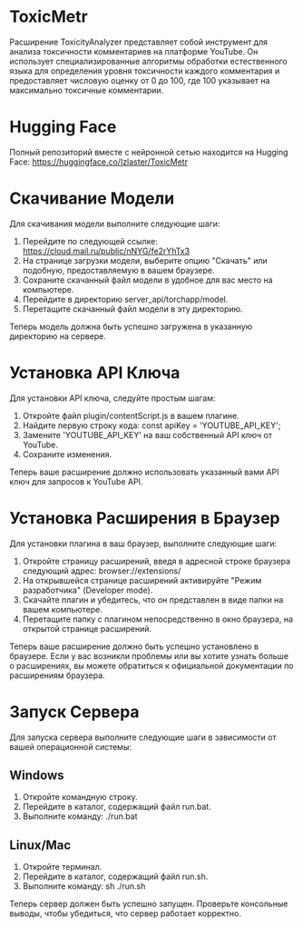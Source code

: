# ToxicMetr
Расширение ToxicityAnalyzer представляет собой инструмент для анализа токсичности комментариев на платформе YouTube. Он использует специализированные алгоритмы обработки естественного языка для определения уровня токсичности каждого комментария и предоставляет числовую оценку от 0 до 100, где 100 указывает на максимально токсичные комментарии.  

# Hugging Face
Полный репозиторий вместе с нейронной сетью находится на Hugging Face: https://huggingface.co/Izlaster/ToxicMetr

# Скачивание Модели
Для скачивания модели выполните следующие шаги:
1. Перейдите по следующей ссылке: https://cloud.mail.ru/public/nNYG/fe2rYhTx3
2. На странице загрузки модели, выберите опцию "Скачать" или подобную, предоставляемую в вашем браузере.
3. Сохраните скачанный файл модели в удобное для вас место на компьютере.
4. Перейдите в директорию server_api/torchapp/model.
5. Перетащите скачанный файл модели в эту директорию.

Теперь модель должна быть успешно загружена в указанную директорию на сервере. 

# Установка API Ключа
Для установки API ключа, следуйте простым шагам:
1. Откройте файл plugin/contentScript.js в вашем плагине.
2. Найдите первую строку кода:  const apiKey = 'YOUTUBE_API_KEY';       
3. Замените 'YOUTUBE_API_KEY' на ваш собственный API ключ от YouTube.
4. Сохраните изменения.

Теперь ваше расширение должно использовать указанный вами API ключ для запросов к YouTube API.

# Установка Расширения в Браузер
Для установки плагина в ваш браузер, выполните следующие шаги:

1. Откройте страницу расширений, введя в адресной строке браузера следующий адрес: browser://extensions/
2. На открывшейся странице расширений активируйте "Режим разработчика" (Developer mode).
3. Скачайте плагин и убедитесь, что он представлен в виде папки на вашем компьютере.
4. Перетащите папку с плагином непосредственно в окно браузера, на открытой странице расширений.

Теперь ваше расширение должно быть успешно установлено в браузере. Если у вас возникли проблемы или вы хотите узнать больше о расширениях, вы можете обратиться к официальной документации по расширениям браузера.

# Запуск Сервера
Для запуска сервера выполните следующие шаги в зависимости от вашей операционной системы:

## Windows
1. Откройте командную строку.
2. Перейдите в каталог, содержащий файл run.bat.
3. Выполните команду: ./run.bat

## Linux/Mac
1. Откройте терминал.
2. Перейдите в каталог, содержащий файл run.sh.
3. Выполните команду: sh ./run.sh

Теперь сервер должен быть успешно запущен. Проверьте консольные выводы, чтобы убедиться, что сервер работает корректно.
